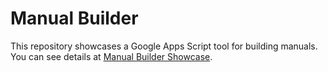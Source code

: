 # Manual Builder

This repository showcases a Google Apps Script tool for building manuals. You can see details at [Manual Builder Showcase](https://tsato21.github.io/scripts-showcase/gas-tools/each-tool/manual-builder.en).